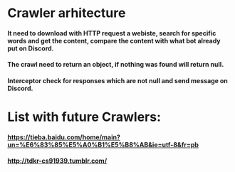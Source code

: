 # Crawler arhitecture
#### It need to download with HTTP request a webiste, search for specific words and get the content, compare the content with what bot already put on Discord.
#### The crawl need to return an object, if nothing was found will return null.
#### Interceptor check for responses which are not null and send message on Discord.

# List with future Crawlers:
#### https://tieba.baidu.com/home/main?un=%E6%83%85%E5%A0%B1%E5%B8%AB&ie=utf-8&fr=pb
#### http://tdkr-cs91939.tumblr.com/
